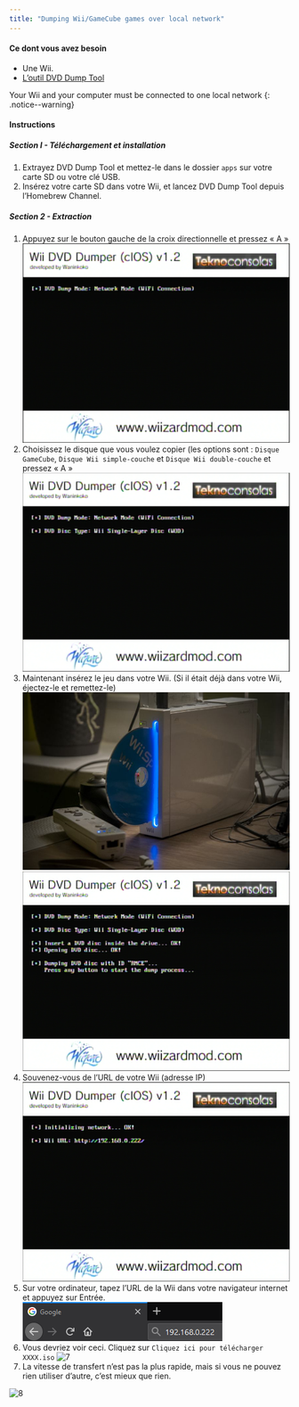 ```yaml
---
title: "Dumping Wii/GameCube games over local network"
---
```


#### Ce dont vous avez besoin

* Une Wii.
* [L’outil DVD Dump Tool](/assets/files/DVDDumpTool.zip)

Your Wii and your computer must be connected to one local network
{: .notice--warning}

#### Instructions

##### Section I - Téléchargement et installation

1. Extrayez DVD Dump Tool et mettez-le dans le dossier `apps` sur votre carte SD ou votre clé USB.
1. Insérez votre carte SD dans votre Wii, et lancez DVD Dump Tool depuis l’Homebrew Channel.

##### Section 2 - Extraction

1. Appuyez sur le bouton gauche de la croix directionnelle et pressez « A » ![2](/images/DumpDiscs_LAN/2.png)
1. Choisissez le disque que vous voulez copier (les options sont : `Disque GameCube`, `Disque Wii simple-couche` et `Disque Wii double-couche` et pressez « A » ![3](/images/DumpDiscs_LAN/3.png)
1. Maintenant insérez le jeu dans votre Wii. (Si il était déjà dans votre Wii, éjectez-le et remettez-le) ![InsertTheDisc](/images/DumpDiscs_LAN/insertthedisc.jpg) ![4](/images/DumpDiscs_LAN/4.png)
1. Souvenez-vous de l’URL de votre Wii (adresse IP) ![5](/images/DumpDiscs_LAN/5.png)
1. Sur votre ordinateur, tapez l’URL de la Wii dans votre navigateur internet et appuyez sur Entrée. ![6](/images/DumpDiscs_LAN/6.png)
1. Vous devriez voir ceci. Cliquez sur `Cliquez ici pour télécharger XXXX.iso` ![7](/images/DumpDiscs_LAN/7.jpg)
1. La vitesse de transfert n’est pas la plus rapide, mais si vous ne pouvez rien utiliser d’autre, c’est mieux que rien.

![8](/images/DumpDiscs_LAN/8.PNG)
